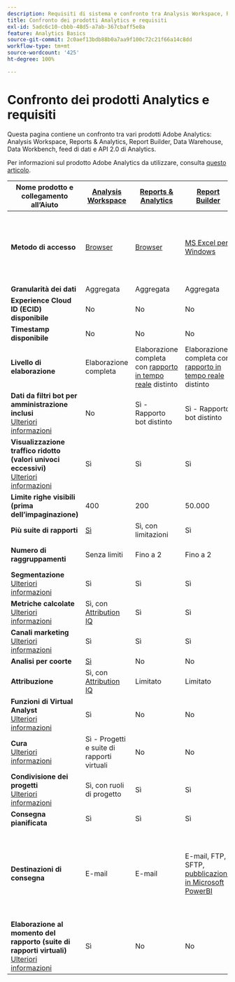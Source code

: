 ```yaml
---
description: Requisiti di sistema e confronto tra Analysis Workspace, Reports & Analytics, Report Builder, Data Warehouse e Data Workbench
title: Confronto dei prodotti Analytics e requisiti
exl-id: 5adc6c10-cbbb-48d5-a7ab-367cbaff5e8a
feature: Analytics Basics
source-git-commit: 2c0aef13bdb88b0a7aa9f100c72c21f66a14c8dd
workflow-type: tm+mt
source-wordcount: '425'
ht-degree: 100%

---
```


# Confronto dei prodotti Analytics e requisiti

Questa pagina contiene un confronto tra vari prodotti Adobe Analytics: Analysis Workspace, Reports &amp; Analytics, Report Builder, Data Warehouse, Data Workbench, feed di dati e API 2.0 di Analytics.

Per informazioni sul prodotto Adobe Analytics da utilizzare, consulta [questo articolo](/help/admin/c-analytics-product-comparison/which-analytics-tool.md).

| Nome prodotto e collegamento all’Aiuto | [Analysis Workspace](/help/analyze/analysis-workspace/home.md) | [Reports &amp; Analytics](/help/analyze/reports-analytics/getting-started.md) | [Report Builder](/help/analyze/report-builder/home.md) | [Data Warehouse](/help/export/data-warehouse/data-warehouse.md) | [Data Workbench](https://experienceleague.adobe.com/docs/data-workbench/using/home.html?lang=it) | [Feed dati](/help/export/analytics-data-feed/data-feed-overview.md) | [API 2.0 di Analytics](https://www.adobe.io/apis/experiencecloud/analytics/docs.html) |
|---|---|---|---|---|---|---|---|
| **Metodo di accesso** | [Browser](/help/admin/sys-reqs.md) | [Browser](/help/admin/sys-reqs.md) | [MS Excel per Windows](/help/analyze/report-builder/setup/system-requirements.md) | Configurazione tramite il browser. [Ulteriori informazioni](/help/admin/sys-reqs.md) | [Windows a 64 bit](https://experienceleague.adobe.com/docs/data-workbench/using/install/c-data-workbench-client-install.html?lang=it) | Configurazione tramite il browser. [Ulteriori informazioni](/help/export/analytics-data-feed/data-feed-overview.md) | Strumenti API RESTful. Accedi con le credenziali di Adobe I/O. [Ulteriori informazioni](https://www.adobe.io/apis/experiencecloud/analytics/docs.html) |
| **Granularità dei dati** | Aggregata | Aggregata | Aggregata | Aggregata | Hit | Hit | Aggregata |
| **Experience Cloud ID (ECID) disponibile** | No | No | No | Sì | Sì | Sì | No |
| **Timestamp disponibile** | No | No | No | No | Sì | Sì | No |
| **Livello di elaborazione** | Elaborazione completa | Elaborazione completa con [rapporto in tempo reale](/help/components/c-real-time-reporting/realtime.md) distinto | Elaborazione completa con [rapporto in tempo reale](/help/components/c-real-time-reporting/realtime.md) distinto | Elaborazione completa | Elaborazione completa | Elaborazione completa | Elaborazione completa |
| **Dati da filtri bot per amministrazione inclusi** <br> [Ulteriori informazioni](/help/admin/admin/bot-removal/bot-removal.md) | No | Sì - Rapporto bot distinto | Sì - Rapporto bot distinto | No | No | No | No |
| **Visualizzazione traffico ridotto (valori univoci eccessivi)** <br> [Ulteriori informazioni](/help/technotes/low-traffic.md) | Sì | Sì | Sì | No | No | No | Sì |
| **Limite righe visibili (prima dell’impaginazione)** | 400 | 200 | 50.000 | Senza limiti | Senza limiti | Senza limiti | 50.000 |
| **Più suite di rapporti** | [Sì](/help/analyze/analysis-workspace/build-workspace-project/multiple-report-suites.md) | Sì, con limitazioni | Sì | No | Sì | No | Sì |
| **Numero di raggruppamenti** | Senza limiti | Fino a 2 | Fino a 2 | Senza limiti | Senza limiti | Senza limiti | Senza limiti, eseguito su più query |
| **Segmentazione** <br> [Ulteriori informazioni](/help/components/segmentation/segmentation-workflow/seg-workflow.md) | Sì | Sì | Sì | Sì, con [limitazioni](/help/components/segmentation/seg-reference/seg-compatibility.md) | Sì | No | Sì |
| **Metriche calcolate** <br> [Ulteriori informazioni](/help/components/c-calcmetrics/cm-overview.md) | Sì, con [Attribution IQ](/help/analyze/analysis-workspace/attribution/overview.md) | Sì | Sì | No | Sì | No | Sì, con [Attribution IQ](/help/analyze/analysis-workspace/attribution/overview.md) |
| **Canali marketing** <br> [Ulteriori informazioni](/help/components/c-marketing-channels/c-getting-started-mchannel.md) | Sì | Sì | Sì | Sì | Sì | Sì - [va_finder, va_closer](/help/export/analytics-data-feed/c-df-contents/datafeeds-reference.md) | Sì |
| **Analisi per coorte** | [Sì](/help/analyze/analysis-workspace/visualizations/cohort-table/cohort-analysis.md) | No | No | No | Sì | No | No |
| **Attribuzione** | Sì, con [Attribution IQ](/help/analyze/analysis-workspace/attribution/overview.md) | Limitato | Limitato | No | Sì | No | Sì, con [Attribution IQ](/help/analyze/analysis-workspace/attribution/overview.md) |
| **Funzioni di Virtual Analyst** <br> [Ulteriori informazioni](/help/analyze/analysis-workspace/virtual-analyst/overview.md) | Sì | No | No | No | No | No | Sì |
| **Cura** <br> [Ulteriori informazioni](/help/analyze/analysis-workspace/curate-share/curate.md) | Sì - Progetti e suite di rapporti virtuali | No | No | No | No | No | Sì - Solo suite di rapporti virtuali |
| **Condivisione dei progetti** <br> [Ulteriori informazioni](/help/analyze/analysis-workspace/curate-share/share-projects.md) | Sì, con ruoli di progetto | Sì | Sì | No | Sì | No | No |
| **Consegna pianificata** | Sì | Sì | Sì | Sì | No | Sì | No |
| **Destinazioni di consegna** | E-mail | E-mail | E-mail, FTP, SFTP, [pubblicazione in Microsoft PowerBI](/help/analyze/report-builder/c-publish-power-bi/power-bi.md) | E-mail, FTP. Per il supporto di ulteriori destinazioni, incluse SFTP, Azure Blob e Amazon S3, contatta l’Assistenza clienti | - | FTP, SFTP, Azure Blob, Amazon S3 | - |
| **Elaborazione al momento del rapporto (suite di rapporti virtuali)** <br> [Ulteriori informazioni](/help/components/vrs/vrs-report-time-processing.md) | Sì | No | No | No | No | No | Sì |
